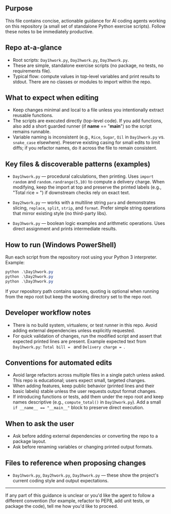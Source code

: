 ## Purpose

This file contains concise, actionable guidance for AI coding agents working on this repository (a small set of standalone Python exercise scripts). Follow these notes to be immediately productive.

## Repo at-a-glance

- Root scripts: `Day1hwork.py`, `Day2hwork.py`, `Day3hwork.py`.
- These are simple, standalone exercise scripts (no package, no tests, no requirements file).
- Typical flow: compute values in top-level variables and print results to stdout. There are no classes or modules to import within the repo.

## What to expect when editing

- Keep changes minimal and local to a file unless you intentionally extract reusable functions.
- The scripts are executed directly (top-level code). If you add functions, also add a short guarded runner (if __name__ == "__main__") so the script remains runnable.
- Variable naming is inconsistent (e.g., `Rice`, `Sugar`, `Oil` in `Day1hwork.py` vs. `snake_case` elsewhere). Preserve existing casing for small edits to limit diffs; if you refactor names, do it across the file to remain consistent.

## Key files & discoverable patterns (examples)

- `Day1hwork.py` — procedural calculations, then printing. Uses `import random` and `random.randrange(5,10)` to compute a delivery charge. When modifying, keep the import at top and preserve the printed labels (e.g., "Total rice = ") if downstream checks rely on exact text.

- `Day2hwork.py` — works with a multiline string `para` and demonstrates slicing, `replace`, `split`, `strip`, and `format`. Prefer simple string operations that mirror existing style (no third-party libs).

- `Day3hwork.py` — boolean logic examples and arithmetic operations. Uses direct assignment and prints intermediate results.

## How to run (Windows PowerShell)

Run each script from the repository root using your Python 3 interpreter. Example:

```powershell
python .\Day1hwork.py
python .\Day2hwork.py
python .\Day3hwork.py
```

If your repository path contains spaces, quoting is optional when running from the repo root but keep the working directory set to the repo root.

## Developer workflow notes

- There is no build system, virtualenv, or test runner in this repo. Avoid adding external dependencies unless explicitly requested.
- For quick validation of changes, run the modified script and assert that expected printed lines are present. Example expected text from `Day1hwork.py`: `Total bill = ` and `Delivery charge = `.

## Conventions for automated edits

- Avoid large refactors across multiple files in a single patch unless asked. This repo is educational; users expect small, targeted changes.
- When adding features, keep public behavior (printed lines and their basic labels) stable unless the user requests output format changes.
- If introducing functions or tests, add them under the repo root and keep names descriptive (e.g., `compute_total()` in `Day1hwork.py`). Add a small `if __name__ == "__main__"` block to preserve direct execution.

## When to ask the user

- Ask before adding external dependencies or converting the repo to a package layout.
- Ask before renaming variables or changing printed output formats.

## Files to reference when proposing changes

- `Day1hwork.py`, `Day2hwork.py`, `Day3hwork.py` — these show the project's current coding style and output expectations.

---
If any part of this guidance is unclear or you'd like the agent to follow a different convention (for example, refactor to PEP8, add unit tests, or package the code), tell me how you'd like to proceed.
